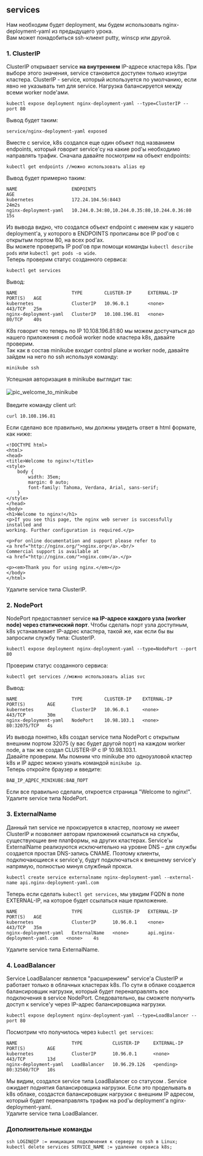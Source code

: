 ## services

Нам необходим будет deployment, мы будем использовать nginx-deployment-yaml из предыдущего урока. \
Вам может понадобиться ssh-клиент putty, winscp или другой.

### 1. ClusterIP
ClusterIP открывает service **на внутреннем** IP-адресе кластера k8s. При выборе этого значения, service становится доступен только изнутри кластера. ClusterIP - service, который используется по умолчанию, если явно не указывать тип для service. Нагрузка балансируется между всеми worker node'ами.
```
kubectl expose deployment nginx-deployment-yaml --type=ClusterIP --port 80
```
Вывод будет таким:
```
service/nginx-deployment-yaml exposed
```
Вместе с service, k8s создался еще один объект под названием endpoints, который говорит service'су на какие pod'ы необходимо направлять трафик. Сначала давайте посмотрим на объект endpoints:
```
kubectl get endpoints //можно использовать alias ep
```
Вывод будет примерно таким:
```
NAME                    ENDPOINTS                                      AGE
kubernetes              172.24.104.56:8443                             24m2s
nginx-deployment-yaml   10.244.0.34:80,10.244.0.35:80,10.244.0.36:80   15s
```
Из вывода видно, что создался объект endpoint с именем как у нашего deployment'а, у которого в ENDPOINTS прописаны все IP pod'ов с открытым портом 80, на всех pod'ах. \
Вы можете проверить IP pod'ов при помощи команды ```kubectl describe pods``` или ```kubectl get pods -o wide```. \
Теперь проверим статус созданного сервиса:
```
kubectl get services
```
Вывод:
```
NAME                    TYPE        CLUSTER-IP      EXTERNAL-IP   PORT(S)   AGE
kubernetes              ClusterIP   10.96.0.1       <none>        443/TCP   25m
nginx-deployment-yaml   ClusterIP   10.108.196.81   <none>        80/TCP    40s
```
K8s говорит что теперь по IP 10.108.196.81:80 мы можем достучаться до нашего приложения с любой worker node кластера k8s, давайте проверим. \
Так как в состав minikube входит control plane и worker node, давайте зайдем на него по ssh используя команду:
```
minikube ssh
```
Успешная авторизация в minikube выглядит так: \
 \
![pic_welcome_to_minikube](https://github.com/Ramazeca/sirius-k8s-lessons/blob/7ce46f3108fc4d84e27fc36e9c91a23e730cc63d/5.%20Services/pic_welcome_to_minikube.png "Welcome to minikube") \
 \
Введите команду client url:
```
curl 10.108.196.81
```
Если сделано все правильно, мы должны увидеть ответ в html формате, как ниже: 
```
<!DOCTYPE html>
<html>
<head>
<title>Welcome to nginx!</title>
<style>
    body {
        width: 35em;
        margin: 0 auto;
        font-family: Tahoma, Verdana, Arial, sans-serif;
    }
</style>
</head>
<body>
<h1>Welcome to nginx!</h1>
<p>If you see this page, the nginx web server is successfully installed and
working. Further configuration is required.</p>

<p>For online documentation and support please refer to
<a href="http://nginx.org/">nginx.org</a>.<br/>
Commercial support is available at
<a href="http://nginx.com/">nginx.com</a>.</p>

<p><em>Thank you for using nginx.</em></p>
</body>
</html>
```
Удалите service типа ClusterIP.
### 2. NodePort
NodePort предоставляет service **на IP-адресе каждого узла (worker node) через статический порт**. Чтобы сделать порт узла доступным, k8s устанавливает IP-адрес кластера, такой же, как если бы вы запросили службу типа: ClusterIP.
```
kubectl expose deployment nginx-deployment-yaml --type=NodePort --port 80
```
Проверим статус созданного сервиса:
```
kubectl get services //можно использовать alias svc
```
Вывод:
```
NAME                    TYPE        CLUSTER-IP    EXTERNAL-IP   PORT(S)        AGE
kubernetes              ClusterIP   10.96.0.1     <none>        443/TCP        30m
nginx-deployment-yaml   NodePort    10.98.103.1   <none>        80:32075/TCP   4s
```
Из вывода понятно, k8s создал service типа NodePort с открытым внешним портом 32075 (у вас будет другой порт) на каждом worker node, а так же создал CLUSTER-IP с IP 10.98.103.1. \
Давайте проверим. Мы помним что minikube это одноузловой кластер k8s и IP адрес можно узнать командой ```minikube ip```. \
Теперь откройте браузер и введите:
```
ВАШ_IP_АДРЕС_MINIKUBE:ВАШ_ПОРТ
```
Если все правильно сделали, откроется страница "Welcome to nginx!". \
Удалите service типа NodePort.
### 3. ExternalName
Данный тип service не проксируется в кластер, поэтому не имеет ClusterIP и позволяет авторам приложений ссылаться на службы, существующие вне платформы, на других кластерах. 
Service'ы ExternalName реализуются исключительно на уровне DNS – для службы создается простая DNS-запись CNAME. Поэтому клиенты, подключающиеся к service'у, будут подключаться к внешнему service'у напрямую, полностью минуя службный прокси.
```
kubectl create service externalname nginx-deployment-yaml --external-name api.nginx-deployment-yaml.com
```
Теперь если сделать ```kubectl get services```, мы увидим FQDN в поле EXTERNAL-IP, на которое будет ссылаться наше приложение.
```
NAME                    TYPE           CLUSTER-IP   EXTERNAL-IP                     PORT(S)   AGE
kubernetes              ClusterIP      10.96.0.1    <none>                          443/TCP   35m
nginx-deployment-yaml   ExternalName   <none>       api.nginx-deployment-yaml.com   <none>    4s
```
Удалите service типа ExternalName.
### 4. LoadBalancer
Service LoadBalancer является "расширением" service'а ClusterIP и работает только в облачных кластерах k8s. По сути в облаке создается балансировщик нагрузки, который будет перенаправлять все подключения в service NodePort. Следовательно, вы сможете получить доступ к service'у через IP-адрес балансировщика нагрузки.
```
kubectl expose deployment nginx-deployment-yaml --type=LoadBalancer --port 80
```
Посмотрим что получилось через ```kubectl get services```:
```
NAME                    TYPE           CLUSTER-IP     EXTERNAL-IP   PORT(S)        AGE
kubernetes              ClusterIP      10.96.0.1      <none>        443/TCP        13d
nginx-deployment-yaml   LoadBalancer   10.96.29.126   <pending>     80:32560/TCP   10s
```
Мы видим, создался service типа LoadBalancer со статусом <pending>. Service ожидает поднятия балансировщика нагрузки. Если это проделывать в k8s облаке, создастся балансировщик нагрузки с внешним IP адресом, который будет перенаправлять трафик на pod'ы deployment'а nginx-deployment-yaml. \
Удалите service типа LoadBalancer.
### Дополнительные команды
```
ssh LOGIN@IP := инициация подключения к серверу по ssh в Linux;
kubectl delete services SERVICE_NAME := удаление сервиса k8s;
```
